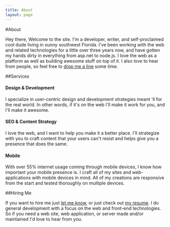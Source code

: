```yaml
---
title: About
layout: page
---
```


#About

Hey there, Welcome to the site. I'm a developer, writer, and self-proclaimed
cool dude living in sunny southwest Florida. I've been working with the web and
related technologies for a little over three years now, and have gotten my hands 
dirty in everything from asp.net to node.js. I love the web as a platform as 
well as building awesome stuff on top of it. I also love to hear from people, so
feel free to [drop me a line](/contact.html) some time.


##Services

#### Design &amp; Development
I specialize in user-centric design and development strategies meant 
'll for the real world. In other words, if it's on the web I'll make it 
work for you, and I'll make it awesome.

#### SEO &amp; Content Strategy
I love the web, and I want to help you make it a better place. I'll 
strategize with you to craft content that your users can't resist and 
helps give you a presence that does the same.

#### Mobile
With over 55% internet usage coming through mobile devices, I know 
how important your mobile presence is. I craft all of my sites and 
web-applications with mobile devices in mind. All of my creations are 
responsive from the start and tested thoroughly on multiple devices.


##Hiring Me

If you want to hire me just [let me know](/contact.html), or just check out 
[my resume](/resume.html). I do general development with a focus on the web
and front-end technologies. So if you need a web site, web application, or 
server made and/or maintained I'd love to hear from you.
